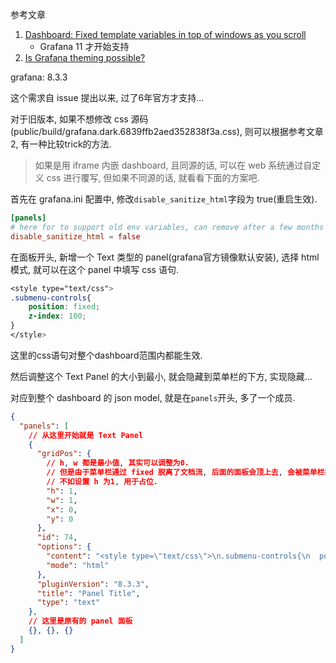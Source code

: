 参考文章

1. [Dashboard: Fixed template variables in top of windows as you scroll](https://github.com/grafana/grafana/issues/11166#issuecomment-2113284511)
    - Grafana 11 才开始支持
2. [Is Grafana theming possible?](https://stackoverflow.com/questions/76488902/is-grafana-theming-possible)

grafana: 8.3.3

这个需求自 issue 提出以来, 过了6年官方才支持...

对于旧版本, 如果不想修改 css 源码(public/build/grafana.dark.6839ffb2aed352838f3a.css), 则可以根据参考文章2, 有一种比较trick的方法.

> 如果是用 iframe 内嵌 dashboard, 且同源的话, 可以在 web 系统通过自定义 css 进行覆写, 但如果不同源的话, 就看看下面的方案吧.

首先在 grafana.ini 配置中, 修改`disable_sanitize_html`字段为 true(重启生效).

```conf
[panels]
# here for to support old env variables, can remove after a few months
disable_sanitize_html = false
```

在面板开头, 新增一个 Text 类型的 panel(grafana官方镜像默认安装), 选择 html 模式, 就可以在这个 panel 中填写 css 语句.

```css
<style type="text/css">
.submenu-controls{
    position: fixed;
    z-index: 100;
}
</style>
```

这里的css语句对整个dashboard范围内都能生效.

然后调整这个 Text Panel 的大小到最小, 就会隐藏到菜单栏的下方, 实现隐藏...

对应到整个 dashboard 的 json model, 就是在`panels`开头, 多了一个成员.

```json
{
  "panels": [
    // 从这里开始就是 Text Panel
    { 
      "gridPos": {
        // h, w 都是最小值, 其实可以调整为0.
        // 但是由于菜单栏通过 fixed 脱离了文档流, 后面的面板会顶上去, 会被菜单栏挡住,
        // 不如设置 h 为1, 用于占位.
        "h": 1,
        "w": 1,
        "x": 0,
        "y": 0
      },
      "id": 74,
      "options": {
        "content": "<style type=\"text/css\">\n.submenu-controls{\n  position: fixed;\n  z-index: 100;\n}\n</style>",
        "mode": "html"
      },
      "pluginVersion": "8.3.3",
      "title": "Panel Title",
      "type": "text"
    },
    // 这里是原有的 panel 面板
    {}, {}, {} 
  ]
}
```
